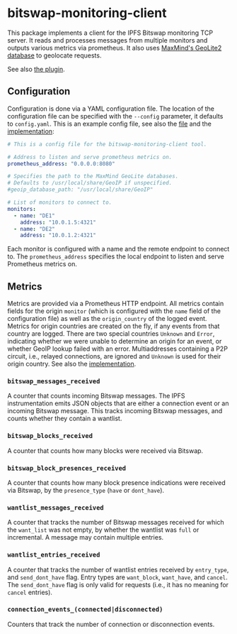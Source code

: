 # bitswap-monitoring-client

This package implements a client for the IPFS Bitswap monitoring TCP server.
It reads and processes messages from multiple monitors and outputs various metrics via prometheus.
It also uses [MaxMind's GeoLite2 database](https://dev.maxmind.com/geoip/geolite2-free-geolocation-data) to geolocate requests.

See also [the plugin](https://github.com/wiberlin/ipfs-metric-exporter).

## Configuration

Configuration is done via a YAML configuration file.
The location of the configuration file can be specified with the `--config` parameter, it defaults to `config.yaml`.
This is an example config file, see also the [file](./config.yaml) and the [implementation](./src/config.rs):

```yaml
# This is a config file for the bitswap-monitoring-client tool.

# Address to listen and serve prometheus metrics on.
prometheus_address: "0.0.0.0:8080"

# Specifies the path to the MaxMind GeoLite databases.
# Defaults to /usr/local/share/GeoIP if unspecified.
#geoip_database_path: "/usr/local/share/GeoIP"

# List of monitors to connect to.
monitors:
  - name: "DE1"
    address: "10.0.1.5:4321"
  - name: "DE2"
    address: "10.0.1.2:4321"
```

Each monitor is configured with a name and the remote endpoint to connect to.
The `prometheus_address` specifies the local endpoint to listen and serve Prometheus metrics on.

## Metrics

Metrics are provided via a Prometheus HTTP endpoint.
All metrics contain fields for the origin `monitor` (which is configured with the `name` field of the configuration file) as well as the `origin_country` of the logged event.
Metrics for origin countries are created on the fly, if any events from that country are logged.
There are two special countries `Unknown` and `Error`, indicating whether we were unable to determine an origin for an event, or whether GeoIP lookup failed with an error.
Multiaddresses containing a P2P circuit, i.e., relayed connections, are ignored and `Unknown` is used for their origin country.
See also the [implementation](./src/prom.rs).

### `bitswap_messages_received`

A counter that counts incoming Bitswap messages.
The IPFS instrumentation emits JSON objects that are either a connection event or an incoming Bitswap message.
This tracks incoming Bitswap messages, and counts whether they contain a wantlist.

### `bitswap_blocks_received`

A counter that counts how many blocks were received via Bitswap.

### `bitswap_block_presences_received`

A counter that counts how many block presence indications were received via Bitswap, by the `presence_type` (`have` or `dont_have`).

### `wantlist_messages_received`

A counter that tracks the number of Bitswap messages received for which the `want_list` was not empty, by whether the wantlist was `full` or incremental.
A message may contain multiple entries.

### `wantlist_entries_received`

A counter that tracks the number of wantlist entries received by `entry_type`, and `send_dont_have` flag.
Entry types are `want_block`, `want_have`, and `cancel`.
The `send_dont_have` flag is only valid for requests (i.e., it has no meaning for `cancel` entries).

### `connection_events_(connected|disconnected)`

Counters that track the number of connection or disconnection events.
